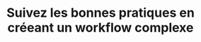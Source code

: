 ---
layout: ../../../../layouts/ChapterLayout.astro

title: Suivez les bonnes pratiques en créeant un workflow complexe
description: Une super description liée à ce chapitre.

previousChapterLink: prise-en-main-github-actions
nextChapterLink: decouverte-github-pages

chapterNumber: 2
sectionNumber: 2
id: 4
---